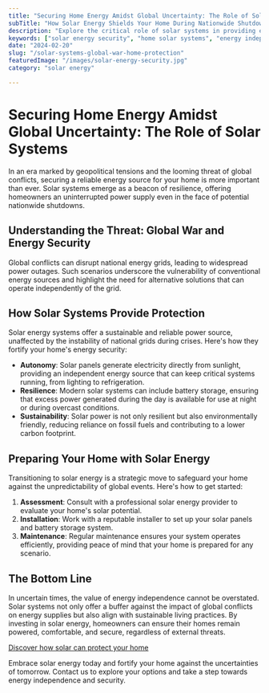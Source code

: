 ```yaml
---
title: "Securing Home Energy Amidst Global Uncertainty: The Role of Solar Systems"
subTitle: "How Solar Energy Shields Your Home During Nationwide Shutdowns"
description: "Explore the critical role of solar systems in providing energy security for homeowners against the backdrop of potential global conflicts and nationwide shutdowns in 2024."
keywords: ["solar energy security", "home solar systems", "energy independence", "solar power during shutdowns", "solar systems and global war"]
date: "2024-02-20"
slug: "/solar-systems-global-war-home-protection"
featuredImage: "/images/solar-energy-security.jpg"
category: "solar energy"

---
```


# Securing Home Energy Amidst Global Uncertainty: The Role of Solar Systems

In an era marked by geopolitical tensions and the looming threat of global conflicts, securing a reliable energy source for your home is more important than ever. Solar systems emerge as a beacon of resilience, offering homeowners an uninterrupted power supply even in the face of potential nationwide shutdowns. 

## Understanding the Threat: Global War and Energy Security

Global conflicts can disrupt national energy grids, leading to widespread power outages. Such scenarios underscore the vulnerability of conventional energy sources and highlight the need for alternative solutions that can operate independently of the grid.

## How Solar Systems Provide Protection

Solar energy systems offer a sustainable and reliable power source, unaffected by the instability of national grids during crises. Here's how they fortify your home's energy security:

- **Autonomy**: Solar panels generate electricity directly from sunlight, providing an independent energy source that can keep critical systems running, from lighting to refrigeration.
- **Resilience**: Modern solar systems can include battery storage, ensuring that excess power generated during the day is available for use at night or during overcast conditions.
- **Sustainability**: Solar power is not only resilient but also environmentally friendly, reducing reliance on fossil fuels and contributing to a lower carbon footprint.

## Preparing Your Home with Solar Energy

Transitioning to solar energy is a strategic move to safeguard your home against the unpredictability of global events. Here's how to get started:

1. **Assessment**: Consult with a professional solar energy provider to evaluate your home's solar potential.
2. **Installation**: Work with a reputable installer to set up your solar panels and battery storage system.
3. **Maintenance**: Regular maintenance ensures your system operates efficiently, providing peace of mind that your home is prepared for any scenario.

## The Bottom Line

In uncertain times, the value of energy independence cannot be overstated. Solar systems not only offer a buffer against the impact of global conflicts on energy supplies but also align with sustainable living practices. By investing in solar energy, homeowners can ensure their homes remain powered, comfortable, and secure, regardless of external threats.

[Discover how solar can protect your home](/VoltaicHome)

Embrace solar energy today and fortify your home against the uncertainties of tomorrow. Contact us to explore your options and take a step towards energy independence and security.

